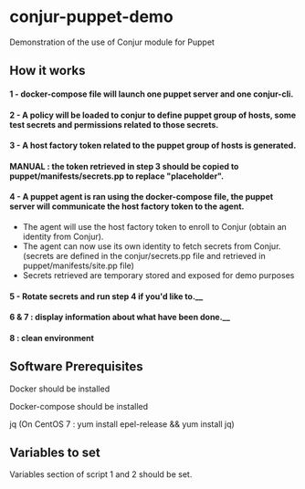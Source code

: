 # conjur-puppet-demo
Demonstration of the use of Conjur module for Puppet

## How it works 
#### 1 - docker-compose file will launch one puppet server and one conjur-cli.
#### 2 - A policy will be loaded to conjur to define puppet group of hosts, some test secrets and permissions related to those secrets.
#### 3 - A host factory token related to the puppet group of hosts is generated.
#### MANUAL : the token retrieved in step 3 should be copied to puppet/manifests/secrets.pp to replace "placeholder".
#### 4 - A puppet agent is ran using the docker-compose file, the puppet server will communicate the host factory token to the agent. 
  - The agent will use the host factory token to enroll to Conjur (obtain an identity from Conjur).
  - The agent can now use its own identity to fetch secrets from Conjur. (secrets are defined in the conjur/secrets.pp file and retrieved in puppet/manifests/site.pp file)
  - Secrets retrieved are temporary stored and exposed for demo purposes
#### 5 - Rotate secrets and run step 4 if you'd like to.__ 
#### 6 & 7 : display information about what have been done.__ 
#### 8 : clean environment

## Software Prerequisites
Docker should be installed

Docker-compose should be installed

jq (On CentOS 7 : yum install epel-release && yum install jq)

## Variables to set
Variables section of script 1 and 2 should be set.



